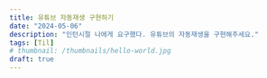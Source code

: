 ```yaml
---
title: 유튜브 자동재생 구현하기
date: "2024-05-06"
description: "인턴시절 나에게 요구했다. 유튜브의 자동재생을 구현해주세요."
tags: [Til]
# thumbnail: /thumbnails/hello-world.jpg
draft: true
---
```


